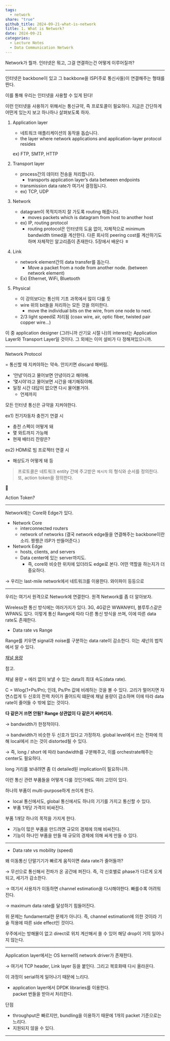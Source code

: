 ```yaml
---  
tags:  
  - network  
share: "true"  
github_title: 2024-09-21-what-is-network  
title: 1. What is Network?  
date: 2024-09-21  
categories:  
  - Lecture Notes  
  - Data Communication Network  
---  
```

Network가 뭘까. 인터넷은 뭐고, 그걸 연결하는건 어떻게 이루어질까?  
  
---  
  
인터넷은 backbone이 있고 그 backbone을 ISP(주로 통신사들)이 연결해주는 형태를 띈다.  
  
이를 통해 우리는 인터넷을 사용할 수 있게 된다!  
  
이런 인터넷을 사용하기 위해서는 통신규약, 즉 프로토콜이 필요하다. 지금은 간단하게 어떤게 있는지 보고 하나하나 살펴보도록 하자.  
  
1. Application layer  
      
    - 네트워크 애플리케이션의 동작을 돕습니다.  
    - the layer where network applications and application-layer protocol resides  
      
    ex) FTP, SMTP, HTTP  
      
2. Transport layer  
      
    - process간의 데이터 전송을 처리합니다.  
        - transports application layer’s data between endpoints  
    - transmission data rate가 여기서 결정됩니다.  
    - ex) TCP, UDP  
3. Network  
      
    - datagram이 목적지까지 잘 가도록 routing 해줍니다.  
        - moves packets which is datagram from host to another host  
    - ex) IP, routing protocol  
        - routing protocol은 인터넷의 도움 없이, 자체적으로 minimum bandwidth timed을 계산한다. 다른 회사의 peering cost를 계산하기도 하며 자체적인 알고리즘이 존재한다. 5장에서 배운다 ㅎ  
4. Link  
      
    - network element간의 data transfer를 돕는다.  
        - Move a packet from a node from another node. (between network element)  
    - Ex) Ethernet, WiFi, Bluetooth  
5. Physical  
      
    - 이 강의보다는 통신의 기초 과목에서 많이 다룰 듯  
    - wire 위의 bit들을 처리하는 모든 것을 의미한다.  
        - move the individual bits on the wire, from one node to next.  
    - 2/3 light speed로 처리됨 (coax wire, air, optic fiber, twisted pair copper wire…)  
  
이 중 application designer (그러니까 산기요 시절 나)의 interest는 Application Layer와 Transport Layer일 것이다. 그 외에는 이미 설비가 다 정해져있으니까.  
  
---  
  
Network Protocol  
  
= 통신할 때 지켜야하는 약속. 안지키면 discard 해버림.  
  
- ‘안녕’이라고 물어보면 안녕이라고 해야해.  
- ‘몇시야’라고 물어보면 시간을 얘기해줘야해.  
- 일정 시간 대답이 없으면 다시 물어볼거야.  
    - 언제까지  
  
모든 인터넷 통신은 규약을 지켜야한다.  
  
ex1) 전기자동차 충전기 연결 시  
  
- 충전 스펙이 어떻게 돼  
- 몇 와트까지 가능해  
- 현재 배터리 잔량은?  
  
ex2) HDMI로 빔 프로젝터 연결 시  
  
- 해상도가 어떻게 돼 등  
  
> 프로토콜은 네트워크 entity 간에 주고받은 `메시지` 의 형식와 순서를 정의한다. 또, action token을 정의한다.  
  
<aside> 📖  
  
Action Token?  
  
</aside>  
  
---  
  
Network에는 Core와 Edge가 있다.  
  
- Network Core  
    - interconnected routers  
    - network of networks (결국 network edge들을 연결해주는 backbone이란 소리. 짱짱큰 ISP가 만들어준다.)  
- Network Edge  
    - hosts, clients, and servers  
    - Data center에 있는 server까지도.  
        - 즉, core와 비슷한 위치에 있더라도 edge로 본다. 어떤 역할을 하는지가 더 중요하다.  
  
→ 우리는 last-mile network에서 네트워크를 이용한다. 와이파이 등등으로  
  
---  
  
우리는 여기서 원격으로 Network에 연결한다. 원격 Network를 좀 더 알아보자.  
  
Wireless한 통신 방식에는 여러가지가 있다. 3G, 4G같은 WWAN부터, 블루투스같은 WPAN도 있다. 이렇게 통신 Range에 따라 다른 통신 방식을 쓰며, 이에 따른 data rate도 존재한다.  
  
- Data rate vs Range  
  
Range를 키우면 signal과 noise를 구분하는 data rate이 감소한다. 이는 섀넌의 법칙에서 알 수 있다.  
  
[채널 용량](https://ko.wikipedia.org/wiki/%EC%B1%84%EB%84%90_%EC%9A%A9%EB%9F%89)  
  
참고.  
  
채널 용량 = 에러 없이 보낼 수 있는 data의 최대 속도(data rate).  
  
C = Wlog(1+Ps/Pn); 인데, Ps/Pn 값에 비례하는 것을 볼 수 있다. 고리가 멀어지면 자연스럽게 두 신호의 전력 차이가 줄어드릭 떄문에 채널 용량이 감소하며 이에 따라 data rate이 줄어들 수 밖에 없는 것이다.  
  
**다 같은거 쓰면 안됨? Range 상관없이 다 같은거 써버리자.**  
  
→ bandwidth가 한정적이다.  
  
→ bandwidth가 비슷한 두 신호가 있다고 가정하자. global level에서 쓰는 전파에 의해 local에서 쓰는 것이 distorted될 수 있다.  
  
→ 즉, long / short 에 따라 bandwidth를 구분해주고, 이를 orchestrate해주는 center도 필요하다.  
  
long 거리를 보내려면 좀 더 detailed된 implication이 필요하니까.  
  
이런 통신 관련 부품들을 어떻게 다룰 것인가에도 여러 고민이 있다.  
  
하나의 부품이 multi-purpose하게 쓰이게 한다.  
  
- local 통신에서도, global 통신에서도 하나의 기기를 가지고 통신할 수 있다.  
- 부품 1개당 가격이 비싸진다.  
  
부품 1개당 하나의 목적을 가지게 한다.  
  
- 기능이 많은 부품을 만드려면 규모의 경제에 의해 비싸진다.  
- 기능이 하나인 부품을 만들 때 규모의 경제에 의해 싸게 만들 수 있다.  
  
---  
  
- Data rate vs mobility (speed)  
  
왜 이동통신 단말기기가 빠르게 움직이면 data rate가 줄어들까?  
  
→ 무선으로 통신해서 전파가 온 공간에 퍼진다. 즉, 각 신호별로 phase가 다르게 오게 되고, 세기가 감소한다.  
  
→ 여기서 사용자가 이동하면 channel estimation을 다시해야한다. 빠를수록 어려워진다.  
  
→ maximum data rate를 달성하기 힘들어진다.  
  
위 문제는 fundamental한 문제가 아니다. 즉, channel estimation에 의한 것이라 기술 적용에 따른 side effect인 것이다.  
  
우주에서는 방해물이 없고 direct로 위치 계산해서 쏠 수 있어 해당 drop이 거의 일어나지 않는다.  
  
---  
  
Application layer에서는 OS kernel의 network driver가 존재한다.  
  
→ 여기서 TCP header, Link layer 등을 붙인다. 그리고 복호화때 다시 올라온다.  
  
이 과정이 serial하게 일어나기 때문에 느리다.  
  
- application layer에서 DPDK libraries를 이용한다.  
	packet 번들을 받아서 처리한다.  
  
단점  
- throughput은 빠르지만, bundling을 이용하기 때문에 1개의 packet 기준으로는 느리다.  
- 지원되지 않을 수 있다.  
  
---